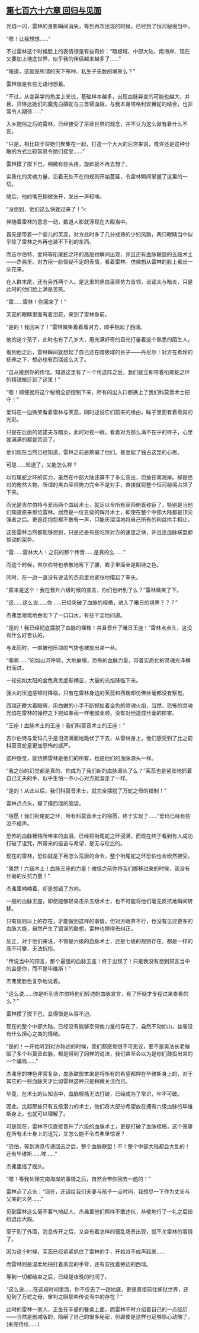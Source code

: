 ## [第七百六十六章 回归与见面](https://www.xxbiquge.com/11_11222/9004344.html)


  光焰一闪，雷林的身影瞬间消失，等到再次出现的时候，已经到了恒河秘境当中。

  “嗯！让我想想……”

  不过雷林这个时候脸上的表情很是有些奇妙：“暗极域、中部大陆、南海岸、现在又要加上地底世界，似乎我的伴侣越来越多了……”

  “难道，这就是所谓的天下布种、私生子无数的境界么？”

  雷林很是有些无语地想着。

  “不过，从变异学的角度上来说，基础样本越多，出现血脉异变的可能也越大，并且，贝琳达她们的魔鬼白磷蛇与三首蟒血脉，与我本身塔格利安翼蛇的结合，也非常令人期待……”

  入乡随俗之后的雷林，已经接受了巫师世界的观念，并不认为这么做有着什么不妥。

  “只是，相比较于将她们聚集在一起，打造一个大大的后宫来说，或许还是这种分散的方式比较容易令她们接受……”

  雷林摸了摸下巴，稍微有些头疼，旋即就不再去想了。

  实质化的灵魂力量，沿着无处不在的规则开始蔓延，令雷林瞬间掌握了这里的一切。

  随后，他的嘴巴稍微张开，发出一声轻咦。

  “没想到，他们这么快就过来了！”<

  伴随着雷林的意念一动，数道人影就浮现在大殿当中。

  首先是带着一个婴儿的芙蕊，对方此时多了几分成熟的少妇风韵，两只眼睛当中似乎除了雷林之外再也装不下别的东西。

  而吉尔伯特、爱玛等衔尾蛇之环的高层也瞬间出现，并且还有血脉联盟的五级术士——杰弗里。对方用一脸惊疑不定的表情，看着雷林。仿佛想从雷林的脸上看出一朵花来。

  在人群末尾，还有另外两个人。是这里的黑白巫师势力首领，诺诺夫与暗炎，只是此时的他们脸上满是苦笑。

  “雷……雷林！你回来了！”

  芙蕊的眼睛里面有着泪花，来到了雷林身前。

  “是的！我回来了！”雷林微笑着看着对方，顺手抱起了西瑞。

  他的这个孩子，此时也有了几岁大，用充满好奇的目光打量着这个熟悉的陌生人。

  看到他之后，雷林瞬间就想起了自己还在暗极域的长子——丹尼尔！对方在希玲的抚养之下，想必也有西瑞这么大了。

  “自从接到你的传信。知道这里有了一个传送阵之后，我们就立即带着衔尾蛇之环的精锐搬迁到了这里！”

  “嗯！顺便就将这个秘境全部控制下来，所有的出入口都换上了我们科莫音术士把守！”

  爱玛在一边微笑看着雷林与芙蕊，同时述说它们前来的缘由，眸子里面有着奇异的光彩。

  只是在后面的诺诺夫与暗炎，此时对视一眼，看着对方那么满不在乎的样子，心里就满满的都是苦涩了。

  他们现在当然已经知道，雷林之前是欺骗了他们。甚至起了独占这里的心思。

  可是……知道了，又能怎么样？

  以衔尾蛇之环的实力，虽然在中部大陆还算不了多么突出，但放在南海岸。却是绝对的庞然大物，所谓的黑白巫师势力完全不是对手，直接就将整个恒河秘境占领了下来。

  而光是吉尔伯特与爱玛两个四级术士。就足以令所有巫师俯首称臣了，特别是当他们知道原来那位雷林。居然是一位五级的辉月术士，即使在整个中部大陆都是顶尖强者之后。更是连抱怨都不敢有一声，只能灰溜溜地将自己所有的利益拱手相让。

  这些雷林当然都能够想到，只是还是有些吃惊对方的速度之快，并且连血脉联盟都惊动的架势。

  “雷……雷林大人！之前的那个传音……是真的么……”

  而这个时候，吉尔伯特也恭敬地弯下了腰，眸子里面全是期待之色。

  同时，在一边一直没有说话的杰弗里也紧张地攥起了拳头。

  “原来是这个！我在晋升六级时候的宣言，你们也听到了么？”雷林微笑了下。

  “这……这么说……你……已经突破了血脉的桎梏，进入了曦日的境界？？？”

  杰弗里艰难地吞咽下了一口口水，有些干涩地问道。

  “是的！我已经彻底摆脱了血脉的桎梏！并且晋升了曦日王座！”雷林点点头，这没有什么好否认的。

  与此同时，一直被他压抑的气势也被放出来一丝。

  “嘶嘶……”宛如山河呼啸，大地崩塌，恐怖的血脉力量，带着实质化的灵魂光泽横扫而过。

  一轮宛如太阳的金色真灵虚影横空，大量的光焰降临下来。

  强大的压迫感顿时降临，只有在雷林身边的芙蕊和西瑞却仿佛丝毫都没有察觉。

  西瑞还瞪大着眼睛，用白嫩的小手不断抓扯着金色的灵魂火焰，当然，恐怖的灵魂光焰在雷林的操控之下宛如春雨一样细腻柔顺，没有对他造成丝毫的损害。

  “王座！血脉术士的王座！我们科莫音术士的王座！”

  吉尔伯特与爱玛几乎是泪流满面地跪伏了下去，从雷林身上，他们感受到了比之前科莫音蛇皇更加恐怖的威严。

  这种感觉，就仿佛雷林是他们的所有，也是他们的血脉源头一样。

  “我之前的幻觉都是真的，你成为了我们新的血脉源头了么？”芙蕊也是紧张地抓着自己丈夫的手，似乎生怕一不小心对方就溜走了一样。

  “是的！从此以后，我们科莫音术士，就完全摆脱了万蛇之母的钳制！”

  雷林点点头，摸了摸西瑞的脑袋。

  “宿愿！我们衔尾蛇之环，所有科莫音术士的宿愿，终于实现了……”爱玛已经有些泣不成声。

  恐怖的血脉桎梏所带来的血泪，已经将衔尾蛇之环浸满，而现在终于看到有人成功打破了诅咒，所带来的振奋与希望，是无与伦比的。

  现在的雷林，恐怕就是下再怎么荒唐的命令，整个衔尾蛇之环恐怕也会欣然接受。

  “果然！六级术士！血脉王座的力量！难怪之前你将我们挪移过来的时候，我没有丝毫的反抗力量！”

  杰弗里喃喃着，却是想错了方向。

  一般的血脉王座，即使能够轻易击杀五级术士，也不可能将他们毫无反抗地瞬间转移。

  只有规则以上的存在，才能做到这样的事情，但对方眼界不行，也没有见过更多的血脉大能，自然产生了错误的联想，雷林也懒得去纠正。

  反正，对于他们来说，不管是六级的血脉术士，还是七级的规则存在，都是一样的高不可攀，无法抗拒。

  “传说当中的预言，那个最强的血脉王座！终于出现了！只是我没有想到预言当中的会是你，而不是毕维斯！”

  杰弗里脸色复杂地说着。

  “这么说……你是听到吉尔伯特他们转述的血脉宣言，有了怀疑才专程过来查看的么？”

  雷林摸了摸下巴，显得很是从容不迫。

  现在的整个中部大陆，已经没有能够奈何他力量的存在了，自然不动如山，丝毫没有什么担心之类的情绪。

  “是的！一开始听到对方称述的时候，我们都感觉很不可思议，要不是奥法长老催眠了多个科莫音血脉，都是得到了同样的说法，我们甚至会以为是你们鼓捣出来的一个骗局……”

  杰弗里的神色非常复杂，血脉联盟本来是将所有的希望都押在毕维斯身上的，对于其它的一些血脉天才比如雷林这种只是稍微关注而已。

  毕竟，在术士的认知当中，血脉桎梏无法打破，已经成为了常识，牢不可破。

  因此，比起那些只有五级潜力的术士，他们将大部分希望放在拥有六级血脉的毕维斯身上，也就可以理解了。

  可是现在，雷林不仅直接晋升了六级的血脉术士，更是打破了血脉桎梏，这个笼罩在所有术士身上的诅咒，又怎么能不令杰弗里惊讶？

  “恐怕，等到消息传递回去之后，整个血脉联盟！不！整个中部大陆都会大乱的！还有毕维斯……唉……”

  杰弗里摇了摇头。

  “嗯！等我处理完南海岸的事情之后，自然会带你回去一趟的！”

  雷林点了点头：“现在，还请给我们夫妻与孩子一点时间，我想尽一下作为丈夫与父亲的义务……”

  见到雷林这么毫不客气地赶人，杰弗里他们照样不敢违抗，恭敬地行了一礼之后纷纷退出大殿。

  至于到了外面，消息传开之后，又会有着怎样的骚乱场景出现，就不关雷林的事情了。

  因为这个时候，芙蕊已经紧紧抓住了雷林的手，开始泣不成声起来……

  而雷林则是温柔地拍打着芙蕊的手背，还有安抚着旁边的西瑞。

  等到一切都结束之后，已经是夜晚的时间了。

  “这么说……在这段时间里面，你不仅去了一趟地底，更是直接前往炼狱世界，还见到了万蛇之母、审判之眼那些传说当中的存在？”

  此时的雷林一家人，正坐在丰盛的餐桌上面，而雷林不时介绍着自己的一点经历——当然是删减版的，隐瞒了自己的很多秘密，但即使是这样也足够惊心动魄了。(未完待续……)

